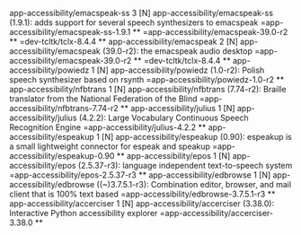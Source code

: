 app-accessibility/emacspeak-ss	3	[N] app-accessibility/emacspeak-ss (1.9.1): adds support for several speech synthesizers to emacspeak	=app-accessibility/emacspeak-ss-1.9.1 ** =app-accessibility/emacspeak-39.0-r2 ** =dev-tcltk/tclx-8.4.4 ** 
app-accessibility/emacspeak	2	[N] app-accessibility/emacspeak (39.0-r2): the emacspeak audio desktop	=app-accessibility/emacspeak-39.0-r2 ** =dev-tcltk/tclx-8.4.4 ** 
app-accessibility/powiedz	1	[N] app-accessibility/powiedz (1.0-r2): Polish speech synthesizer based on rsynth	=app-accessibility/powiedz-1.0-r2 ** 
app-accessibility/nfbtrans	1	[N] app-accessibility/nfbtrans (7.74-r2): Braille translator from the National Federation of the Blind	=app-accessibility/nfbtrans-7.74-r2 ** 
app-accessibility/julius	1	[N] app-accessibility/julius (4.2.2): Large Vocabulary Continuous Speech Recognition Engine	=app-accessibility/julius-4.2.2 ** 
app-accessibility/espeakup	1	[N] app-accessibility/espeakup (0.90): espeakup is a small lightweight connector for espeak and speakup	=app-accessibility/espeakup-0.90 ** 
app-accessibility/epos	1	[N] app-accessibility/epos (2.5.37-r3): language independent text-to-speech system	=app-accessibility/epos-2.5.37-r3 ** 
app-accessibility/edbrowse	1	[N] app-accessibility/edbrowse ((~)3.7.5.1-r3): Combination editor, browser, and mail client that is 100% text based	=app-accessibility/edbrowse-3.7.5.1-r3 ** 
app-accessibility/accerciser	1	[N] app-accessibility/accerciser (3.38.0): Interactive Python accessibility explorer	=app-accessibility/accerciser-3.38.0 ** 
